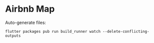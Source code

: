 # Airbnb Map

Auto-generate files:
```
flutter packages pub run build_runner watch --delete-conflicting-outputs
 ```